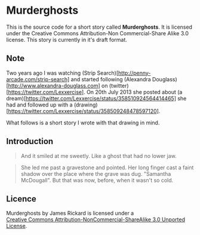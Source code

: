 # Murderghosts

This is the source code for a short story called __Murderghosts__. It is licensed under the Creative Commons Attribution-Non Commercial-Share Alike 3.0 license. This story is currently in it's draft format.

## Note

Two years ago I was watching (Strip Search)[http://penny-arcade.com/strip-search] and started following (Alexandra Douglass)[http://www.alexandra-douglass.com] on (twitter)[https://twitter.com/Lexxercise]. On 20th July 2013 she posted about (a dream)[https://twitter.com/Lexxercise/status/358510924564414465] she had and followed up with a (drawing)[https://twitter.com/Lexxercise/status/358509248478597120].

What follows is a short story I wrote with that drawing in mind.

## Introduction

> And it smiled at me sweetly. Like a ghost that had no lower jaw.

> She led me past a gravestone and pointed. Her long finger cast a faint shadow over the place where the grave was dug. "Samantha McDougall". But that was now, before, when it wasn't so cold.

## Licence

<span xmlns:dc="http://purl.org/dc/elements/1.1/" href="http://purl.org/dc/dcmitype/Text" property="dc:title" rel="dc:type">Murderghosts</span> by <span xmlns:cc="http://creativecommons.org/ns#" property="cc:attributionName">James Rickard</span> is licensed under a <br/> <a rel="license" href="http://creativecommons.org/licenses/by-nc-sa/3.0/">Creative Commons Attribution-NonCommercial-ShareAlike 3.0 Unported License</a>.
